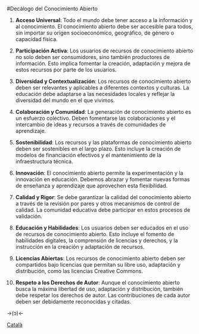#Decálogo del Conocimiento Abierto
1. **Acceso Universal**: Todo el mundo debe tener acceso a la información y al conocimiento. El conocimiento abierto debe ser accesible para todos, sin importar su origen socioeconómico, geográfico, de género o capacidad física.

2. **Participación Activa**: Los usuarios de recursos de conocimiento abierto no solo deben ser consumidores, sino también productores de información. Esto implica fomentar la creación, adaptación y mejora de estos recursos por parte de los usuarios.

3. **Diversidad y Contextualización**: Los recursos de conocimiento abierto deben ser relevantes y aplicables a diferentes contextos y culturas. La educación debe adaptarse a las necesidades locales y reflejar la diversidad del mundo en el que vivimos.

4. **Colaboración y Comunidad**: La generación de conocimiento abierto es un esfuerzo colectivo. Deben fomentarse las colaboraciones y el intercambio de ideas y recursos a través de comunidades de aprendizaje.

5. **Sostenibilidad**: Los recursos y las plataformas de conocimiento abierto deben ser sostenibles en el largo plazo. Esto incluye la creación de modelos de financiación efectivos y el mantenimiento de la infraestructura técnica.

6. **Innovación**: El conocimiento abierto permite la experimentación y la innovación en educación. Debemos abrazar y fomentar nuevas formas de enseñanza y aprendizaje que aprovechen esta flexibilidad.

7. **Calidad y Rigor**: Se debe garantizar la calidad del conocimiento abierto a través de la revisión por pares y otros mecanismos de control de calidad. La comunidad educativa debe participar en estos procesos de validación.

8. **Educación y Habilidades**: Los usuarios deben ser educados en el uso de recursos de conocimiento abierto. Esto incluye el fomento de habilidades digitales, la comprensión de licencias y derechos, y la instrucción en la creación y adaptación de recursos.

9. **Licencias Abiertas**: Los recursos de conocimiento abierto deben ser compartidos bajo licencias que permitan su libre uso, adaptación y distribución, como las licencias Creative Commons.

10. **Respeto a los Derechos de Autor**: Aunque el conocimiento abierto busca la máxima libertad de uso, adaptación y distribución, también debe respetar los derechos de autor. Las contribuciones de cada autor deben ser debidamente reconocidas y citadas.

->(ɔ)<-

[Català](https://rentry.co/coneixementobert)
